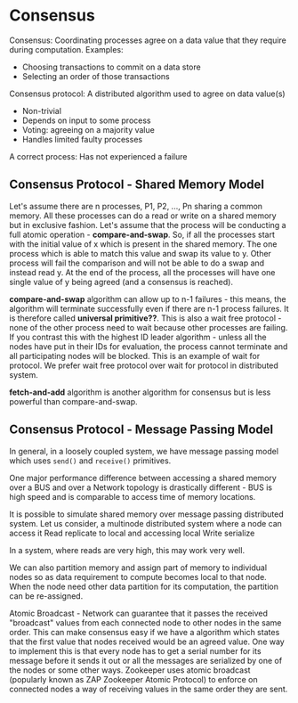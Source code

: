 # Consensus
Consensus: Coordinating processes agree on a data value that they require during computation. Examples:
* Choosing transactions to commit on a data store
* Selecting an order of those transactions

Consensus protocol: A distributed algorithm used to agree on data value(s)
* Non-trivial
* Depends on input to some process
* Voting: agreeing on a majority value
* Handles limited faulty processes

A correct process: Has not experienced a failure

## Consensus Protocol - Shared Memory Model

Let's assume there are n processes, P1, P2, ..., Pn sharing a common memory. All these processes can do a read or write on a shared memory but in exclusive fashion. Let's assume that the process will be conducting a full atomic operation - **compare-and-swap**. So, if all the processes start with the initial value of x which is present in the shared memory. The one process which is able to match this value and swap its value to y. Other process will fail the comparison and will not be able to do a swap and instead read y. At the end of the process, all the processes will have one single value of y being agreed (and a consensus is reached).

**compare-and-swap** algorithm can allow up to n-1 failures - this means, the algorithm will terminate successfully even if there are n-1 process failures. It is therefore called **universal primitive??**. This is also a wait free protocol - none of the other process need to wait because other processes are failing. If you contrast this with the highest ID leader algorithm - unless all the nodes have put in their IDs for evaluation, the process cannot terminate and all participating nodes will be blocked. This is an example of wait for protocol. We prefer wait free protocol over wait for protocol in distributed system.

**fetch-and-add** algorithm is another algorithm for consensus but is less powerful than compare-and-swap.

## Consensus Protocol - Message Passing Model

In general, in a loosely coupled system, we have message passing model which uses ```send()``` and ```receive()``` primitives.

One major performance difference between accessing a shared memory over a BUS and over a Network topology is drastically different - BUS is high speed and is comparable to access time of memory locations. 

It is possible to simulate shared memory over message passing distributed system. Let us consider, a multinode distributed system where a node can access it 
Read replicate to local and accessing local
Write serialize

In a system, where reads are very high, this may work very well.

We can also partition memory and assign part of memory to individual nodes so as data requirement to compute becomes local to that node. When the node need other data partition for its computation, the partition can be re-assigned.

Atomic Broadcast - Network can guarantee that it passes the received "broadcast" values from each connected node to other nodes in the same order. This can make consensus easy if we have a algorithm which states that the first value that nodes received would be an agreed value. One way to implement this is that every node has to get a serial number for its message before it sends it out or all the messages are serialized by one of the nodes or some other ways. Zookeeper uses atomic broadcast (popularly known as ZAP Zookeeper Atomic Protocol) to enforce on connected nodes a way of receiving values in the same order they are sent. 